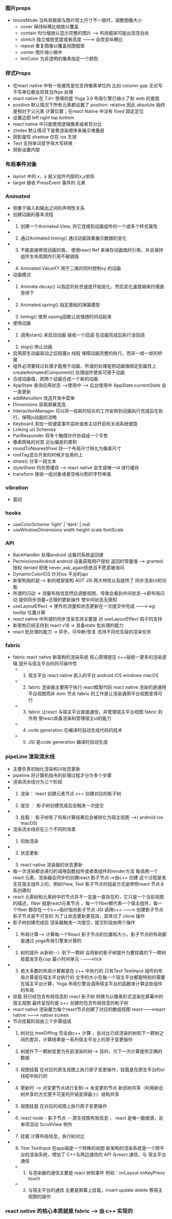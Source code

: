 ### 图片props
- resizeMode 当布局框架与图片院士尺寸不一致时，调整图像大小
  - cover 保持纵横比缩放以覆盖
  - contain 均匀缩放以显示完整的图片 --> 布局框架可能出现空白处
  - stretch 独立缩放宽度或者高度  ---> 会改变纵横比
  - repeat 重复图像以覆盖视图框架
  - center 图片缩小居中
  - tintColor 为非透明的像素指定一个颜色
### 样式Props
  - 在react native 中有一些属性是仅支持像素单位的 比如 column-gap 无论写不写单位都会将其当作px 处理
  - react native 在 7.4+ 使用的是 Yoga 3.0 布局引擎已缩小了和 web 的差距
  - position 默认情况下所有元素都设置了 position: relative 因此 absolute 始终是相对于父元素 计算位置；在react Native 中没有 fixed 固定定位
  - 设置边距 left right top bottom 
  - react native 中只能使用逻辑像素或者百分比
  - zIndex 默认情况下是靠渲染顺序来展示堆叠层 
  - 阴影属性 shadow 仅在 ios 生效
  - Text 支持单词首字母大写转换
  - 阴影设置内部
### 布局事件对象 
  - layout 中的 x，y 是父组件内部的x,y坐标
  - target 接收 PressEvent 事件的 元素 
### Animated
  - 侧重于输入和输出之间的声明性关系
  - 创建动画的基本流程
  -  1. 创建一个Animated.View, 将它连接到动画组件的一个或多个样式属性 
  -  2. 通过Animated.timing() 通过动画效果展示数据的变化
  -  3. 不能直接修改动画的值， 使用react Ref 来保存动画值的引用，并且保持组件生命周期内引用不被销毁
  -  4. Animated.ValueXY 用于二维的同时控制xy 的动画
  - 动画模式
  -  1. Animate.decay() 以指定的处世速度开始变化，然后变化速度越来约慢直至停下
  -  2. Animated.spring() 指定基础的弹簧模型
  -  3. timing() 使用 easing函数让叔值随时间动起来
  -  使用动画
  -  1. 调用start() 来启动动画 接收一个回调 在动画完成后执行该回调
  -  2. stop() 停止动画
  - 启用原生动画驱动之后阻塞js 线程 保障动画完整的执行，而非一帧一帧的桥接
  - 组件必须要经过处理才能用于动画，所谓的处理是把动画值绑定到属性上 createAnimatedComponent() 处理组件使其可用于动画
  - 合成动画值，把两个动画合成一个新的动画
  - AppState 查询应用状态 -->使用中   --> 后台使用中 AppState.currentState 会一直更新
  - addMenuItem 改造开发中菜单
  - Dimensions 获取屏幕宽高
  - InteractionManager 可以将一些耗时较长的工作安排到动画执行完成后在执行，保障js动画的流畅
  - Keyboard 添加一些键盘事件监听或者主动开启和关闭系统键盘
  - Linking url Schemes
  - PanResponder 将多个触摸炒作协调成一个手势
  - 像素网格的对其 近似偏差的累积
  - roundToNearestPixel 将一个布局尺寸转化为像素尺寸
  - rootTag混合开发的时候才会用的上
  - share() 分享一段文本
  - styleSheet 的优势缓存 --> react native 会生成唯一id 进行缓存
  - transform 接收一组对象或者空格分割的字符串值
### vibration 
  - 震动
### hooks
  - useColorScheme  'light' | 'dark' | null
  - useWindowDimensions width height scale fontScale
### API 
  - BackHandler 处理android 设备的系统返回键
  - PermissionsAndroid android 设备获取用户授权 返回的常量值 --> granted 授权 denied 拒绝 never_ask_again拒绝且不愿意被询问
  - DynamicColorIOS 针对ios 平台的api 
  - 新架构指的是--> 新的框架架构  AOT JSI 两大特性以及提供了 同步渲染UI的功能
  - 所谓的闪动 -> 测量布局信息然后调整视图，导致会看到中间状态-->即布局闪动 提供同步测量+合理的更新操作 使中间状态无感知 
  - useLayoutEffect -> 使外形测量和状态更新在一次提交中完成 ---> eg: tooltip 位置计算 
  - react native 中所谓的同步渲染支持主要是 对 useLayoutEffect 钩子的支持 
  - 新架构已经支持到 react v18  -> 具备state 批处理的能力  
  - react 批处理的能力 -> 异步，可中断/恢复 支持不同优先级的渲染任务
### fabric 
  - fabric react native 新架构的渲染系统 核心原理是在 c++层统一更多的渲染逻辑 提升与宿主平台的的可操作性
    - 1. 宿主平台 react native 嵌入的平台 android iOS windows macOS
    - 2. fabric 渲染器主要用于执行 react框架代码 react native 渲染的是通用平台视图而非 dom 节点 fabric 的工作是让渲染通用平台视图变得可行
    - 3. fabric 让react 与宿主平台直接通信，并管理宿主平台视图  fabric 的作用 使react具备渲染和管理宿主ui的能力
    - 4. code generation 在编译时自动生成代码的技术
    - 5. JSI 是code generation 编译时自动生成
### pipeLine 渲染流水线
  - 主要负责初始化渲染和UI状态更新
  - pipeline 将计算机指令的处理过程才分为多个步骤
  - 渲染流水线分为三个阶段 
  - 1. 渲染： react 创建元素节点 c++ 创建对应的影子树
  - 2. 提交 ： 影子树创建完成后会触发一次提交
  - 3. 挂载： 影子树有了布局计算结果后会被转化为宿主视图 -->( android ios macOS)
  - 渲染流水线存在三个不同的场景
  - 1. 初始渲染
  - 2. 状态更新
  - 3. react native 渲染器的状态更新
  - 每一次渲染都会递归的调用函数组件或者类组件的render方法 每调用一个react 元素，渲染器会同步的创建react 影子节点-->由c++ 创建 这个过程是发生在宿主组件上的，例如View, Text 影子节点的组装方式是参照react 节点关系创建的
  - react 元素树和元素树中的节点并不一定是一直存在的，它只是一个当前视图的描述，fiber 就是react元素节点 ，每一个fiber都代表一个宿主组件，每一个fiber 都存在一个c++指针指向影子节点 JSI 调用c++ ---> 创建影子节点 影子节点是不可变的 为了让状态更新更高效，其体功了 clone 操作
  - 影子树创建完成后 渲染器触发一次提交，提交阶段由两个操作
  - 1. 布局计算--> 计算每一个React 影子节点的位置和大小，影子节点的布局都是通过 yoga布局引擎来计算的
  - 2. 树的提升 从新树--〉到下一颗树 会将新的影子树提升为要挂载的下一颗树 挂载发生在cup 最小时间单元 ---->tick 
  - 3. 绝大多数的布局计算都是在 c++ 中执行的 只有Text TextInput 组件的布局计算是在宿主平台执行的 文字的大小在每一个宿主平台都是特别的需要在宿主平台计算，Yoga 布局引擎会调用宿主平台的函数来计算这些组件的布局
  - 挂载 将已经包含布局信息的 react 影子树 转换为以像素形式渲染在屏幕中的宿主视图 最终呈现的是 c++ 创建的包含布局信息的影子树
  - react native 渲染器为每个react节点创建了对应的数组视图  react--->react native ---> native screen 
  - 节点挂载阶段由三个步骤组成
  - 1. 树对比 treeDiffing 完全由c++ 计算 ，会对比已经渲染的树和下一颗树之间的差异，计算结果是一系列宿主平台上的原子变更操作
  - 2. 树提升下一颗树变更为先前渲染的树--> 目的，为下一次计算提供正确的数据
  - 3. 视图挂载 在对应的原生视图上执行原子变更操作，挂载是在原生平台的ui 线程中执行的
  - 4. 更新时 --> 对变更节点进行复制--> 未变更的节点 新旧树共享（利用新旧树共享的方式使不可变的开销变得最小）结构共享 
  - 5. 视图挂载 在对应的视图上执行原子变更操作
  - 6. react node - 影子节点 -- 原生视图布局信息 ， react 是唯一数据源，且单项流动 ScrollView 例外 
  - 7. 挂载 计算布局信息，执行树对比
  - 8. Text TextInput 在app端是一个特殊的视图 新架构的渲染系统是一个跨平台的渲染系统，增加了 C++与两边通信的 API 与react 通信，与 宿主平台通信
    - 1. 与渲染器的通信主要是 react 树和事件  例如：onLayout onKeyPress touch 
    - 2. 与宿主平台的通信 主要是屏幕上挂载，insert update delete 等宿主视图的操作
### react native 的核心本质就是 fabric --> 由 c++ 实现的